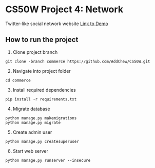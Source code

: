 # CS50W Project 4: Network

Twitter-like social network website
[Link to Demo](https://youtu.be/rR-ContBkNA)

## How to run the project

1. Clone project branch
```
git clone -branch commerce https://github.com/AddChew/CS50W.git
```

2. Navigate into project folder
```
cd commerce
```

3. Install required dependencies
```
pip install -r requirements.txt
```

4. Migrate database
```
python manage.py makemigrations
python manage.py migrate
```

5. Create admin user
```
python manage.py createsuperuser
```

6. Start web server
```
python manage.py runserver --insecure
```